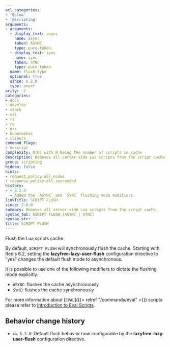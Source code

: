 ```yaml
---
acl_categories:
- '@slow'
- '@scripting'
arguments:
- arguments:
  - display_text: async
    name: async
    token: ASYNC
    type: pure-token
  - display_text: sync
    name: sync
    token: SYNC
    type: pure-token
  name: flush-type
  optional: true
  since: 6.2.0
  type: oneof
arity: -2
categories:
- docs
- develop
- stack
- oss
- rs
- rc
- oss
- kubernetes
- clients
command_flags:
- noscript
complexity: O(N) with N being the number of scripts in cache
description: Removes all server-side Lua scripts from the script cache.
group: scripting
hidden: false
hints:
- request_policy:all_nodes
- response_policy:all_succeeded
history:
- - 6.2.0
  - Added the `ASYNC` and `SYNC` flushing mode modifiers.
linkTitle: SCRIPT FLUSH
since: 2.6.0
summary: Removes all server-side Lua scripts from the script cache.
syntax_fmt: SCRIPT FLUSH [ASYNC | SYNC]
syntax_str: ''
title: SCRIPT FLUSH
---
```

Flush the Lua scripts cache.

By default, `SCRIPT FLUSH` will synchronously flush the cache.
Starting with Redis 6.2, setting the **lazyfree-lazy-user-flush** configuration directive to "yes" changes the default flush mode to asynchronous.

It is possible to use one of the following modifiers to dictate the flushing mode explicitly:

* `ASYNC`: flushes the cache asynchronously
* `SYNC`: flushes the cache synchronously

For more information about [`EVAL`]({{< relref "/commands/eval" >}}) scripts please refer to [Introduction to Eval Scripts](/topics/eval-intro).

## Behavior change history

*   `>= 6.2.0`: Default flush behavior now configurable by the **lazyfree-lazy-user-flush** configuration directive. 